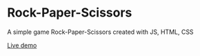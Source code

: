 # Rock-Paper-Scissors
A simple game Rock-Paper-Scissors created with JS, HTML, CSS

[Live demo](https://dmitryyb.github.io/Rock-Paper-Scissors)

